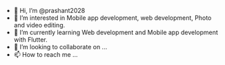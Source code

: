 - 👋 Hi, I’m @prashant2028
- 👀 I’m interested in Mobile app development, web development, Photo and video editing.
- 🌱 I’m currently learning Web development and Mobile app development with Flutter.
- 💞️ I’m looking to collaborate on ...
- 📫 How to reach me ...

<!---
prashant2028/prashant2028 is a ✨ special ✨ repository because its `README.md` (this file) appears on your GitHub profile.
You can click the Preview link to take a look at your changes.
--->

